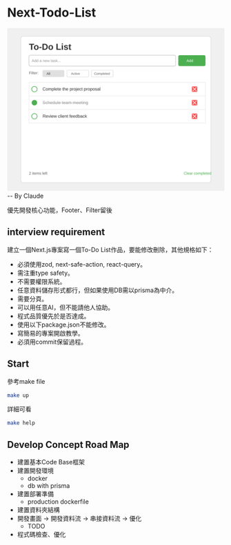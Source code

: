 # Next-Todo-List
![設計圖](./todo-list-ui.svg)
-- By Claude

優先開發核心功能，Footer、Filter留後


## interview requirement

建立一個Next.js專案寫一個To-Do List作品，要能修改刪除，其他規格如下：

- 必須使用zod, next-safe-action, react-query。
- 需注重type safety。
- 不需要權限系統。
- 任意資料儲存形式都行，但如果使用DB需以prisma為中介。
- 需要分頁。
- 可以用任意AI，但不能請他人協助。
- 程式品質優先於是否達成。
- 使用以下package.json不能修改。
- 寫簡易的專案開啟教學。
- 必須用commit保留過程。

## Start
參考make file
```bash
make up
```

詳細可看
```bash
make help
```

## Develop Concept Road Map
- 建置基本Code Base框架
- 建置開發環境
  - docker
  - db with prisma
- 建置部署準備
  - production dockerfile
- 建置資料夾結構
- 開發畫面 -> 開發資料流 -> 串接資料流 -> 優化
  - TODO
- 程式碼檢查、優化
